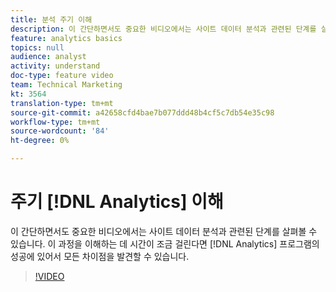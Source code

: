 ```yaml
---
title: 분석 주기 이해
description: 이 간단하면서도 중요한 비디오에서는 사이트 데이터 분석과 관련된 단계를 살펴볼 수 있습니다. 이 프로세스를 이해하는 데 시간이 조금 걸린다면 Analytics 프로그램의 성공에 있어서 모든 차이점을 만들 수 있습니다.
feature: analytics basics
topics: null
audience: analyst
activity: understand
doc-type: feature video
team: Technical Marketing
kt: 3564
translation-type: tm+mt
source-git-commit: a42658cfd4bae7b077ddd48b4cf5c7db54e35c98
workflow-type: tm+mt
source-wordcount: '84'
ht-degree: 0%

---
```



# 주기 [!DNL Analytics] 이해

이 간단하면서도 중요한 비디오에서는 사이트 데이터 분석과 관련된 단계를 살펴볼 수 있습니다. 이 과정을 이해하는 데 시간이 조금 걸린다면 [!DNL Analytics] 프로그램의 성공에 있어서 모든 차이점을 발견할 수 있습니다.

>[!VIDEO](https://video.tv.adobe.com/v/28950/?quality=12)
